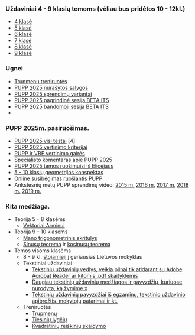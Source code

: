 ### Uždaviniai 4 - 9 klasių temoms (vėliau bus pridėtos 10 - 12kl.)
* [4 klasė](ematematikas/4%20klasė/testai.ipynb)
* [5 klasė](ematematikas/5%20klasė/testai.ipynb)
* [6 klasė](ematematikas/6%20klasė/testai.ipynb)
* [7 klasė](ematematikas/7%20klasė/testai.ipynb)
* [8 klasė](ematematikas/8%20klasė/testai.ipynb)
* [9 klasė](ematematikas/9%20klasė/testai.ipynb)

### Ugnei
* [Trupmenų treniruotės](https://www.geogebra.org/m/xafff9rn)
* [PUPP 2025 nurašytos salygos](PUPP/PUPP_pavyzdžiai/PUPP_2025/PUPP_2025.ipynb)
* [PUPP 2025 sprendimų variantai](PUPP/PUPP_sprendimai/PUPP_2025/PUPP_2025.ipynb)
* [PUPP 2025 pagrindinė sesija BETA ITS](https://beta.etestavimas.lt/tests/view/ad37f8ea4db9/577)
* [PUPP 2025 bandomoji sesija BETA ITS](https://beta.etestavimas.lt/tests/view/bc0e5412490a/569)
* 
### PUPP 2025m. pasiruošimas.
* [PUPP 2025 visi testai](PUPP/Turinys.ipynb) [4]
* [PUPP 2025 vertinimo kriterijai](https://www.nsa.smm.lt/wp-content/uploads/2025/01/PUPP.pdf)
* [PUPP ir VBE vertinimo gairės](https://www.nsa.smsm.lt/2025/05/15/skelbiamos-matematikos-vertinimo-gaires/)
* [Specialisto komentaras apie PUPP 2025](https://www.facebook.com/dai.nius.370/posts/pfbid02WboUP7d4Ld5oKAdZcvP2b7Bi4oNmMeSTTUX3oVg8kf5sdnpJB11sQymymUDjKxGLl)
* [PUPP 2025 temos ruošimuisi iš Elicėjaus](https://mokinys.elicejus.lt/dashboard/1/public-test?toggleTestType=pupp)
* [5 - 10 klasių geometrijos konspektas](https://bit.ly/3CTgl6h)
* [Online susibėgimas ruošiantis PUPP](https://www.youtube.com/watch?v=eBt0-qPAO00)
* Ankstesnių metų PUPP sprendimų video: [2015 m.](https://matematika.lt/pupp/2015/) [2016 m.](https://matematika.lt/pupp/2016/) [2017 m.](https://matematika.lt/pupp/2017/) [2018 m.](https://matematika.lt/pupp/2018/) [2019 m.](https://matematika.lt/pupp/2019/)
  
### Kita medžiaga.
* Teorija 5 - 8 klasėms
  * [Vektoriai Arminui](Vektoriai_8kl.pdf)
* Teorija 9 - 10 klasėms
  * [Mano trigonometrinis skritulys](https://www.geogebra.org/m/ashxxryt)
  * [Sinusų teorema](https://www.geogebra.org/classic/bxggd7yn) ir [kosinusų teorema](https://www.geogebra.org/m/becpkj59)
* Temos visoms klasėms
    * 8 - 9 kl. [stojamieji](https://github.com/loijord/matematikos_pamokos/blob/master/programa/Mantas/stojamieji/turinys.ipynb) į geriausias Lietuvos mokyklas
    * Tekstiniai uždaviniai  
        * [Tekstinių uždavinių vedlys, veikia pilnai tik atidarant su Adobe Acrobat Reader ar kitomis .pdf skaityklėmis](https://github.com/loijord/matematikos_pamokos/blob/master/programa/Martynas/zodinis.pdf)
        * [Daugiau tekstinių uždavinių medžiagos ir pavyzdžių, kuriuose nurodyta, ką žymime x](https://github.com/loijord/matematikos_pamokos/blob/master/programa/Martynas/nezinomieji.pdf)
        * [Tekstinių uždavinių pavyzdžiai iš egzaminų, tekstinio uždavinio apibrėžtis, mokytojų patarimai ir kt.](https://github.com/loijord/matematikos_pamokos/blob/master/programa/Vilius/TU/TU.ipynb)
    * Treniruotės
        * [Trupmenų](https://www.geogebra.org/m/xafff9rn)
        * [Tiesinių lygčių](https://www.geogebra.org/m/pkkcyxab)
        * [Kvadratinių reiškinių skaidymo](https://www.geogebra.org/m/pasan8st)
